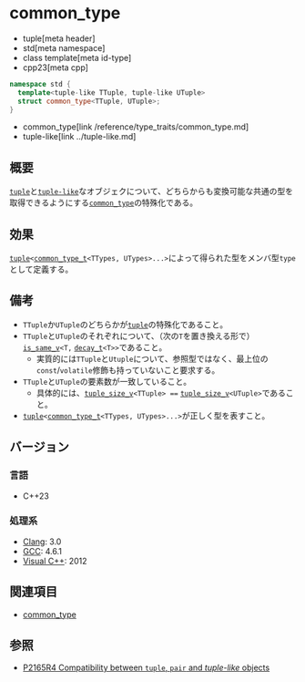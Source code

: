 # common_type
* tuple[meta header]
* std[meta namespace]
* class template[meta id-type]
* cpp23[meta cpp]

```cpp
namespace std {
  template<tuple-like TTuple, tuple-like UTuple>
  struct common_type<TTuple, UTuple>;
}
```
* common_type[link /reference/type_traits/common_type.md]
* tuple-like[link ../tuple-like.md]

## 概要
[`tuple`](../tuple.md)と[`tuple-like`](../tuple-like.md)なオブジェクについて、どちらからも変換可能な共通の型を取得できるようにする[`common_type`](/reference/type_traits/common_type.md)の特殊化である。


## 効果
[`tuple`](../tuple.md)`<`[`common_type_t`](/reference/type_traits/common_type.md)`<TTypes, UTypes>...>`によって得られた型をメンバ型`type`として定義する。


## 備考
- `TTuple`か`UTuple`のどちらかが[`tuple`](../tuple.md)の特殊化であること。
- `TTuple`と`UTuple`のそれぞれについて、（次の`T`を置き換える形で）[`is_same_v`](/reference/type_traits/is_same.md)`<T,` [`decay_t`](/reference/type_traits/decay.md)`<T>>`であること。
    - 実質的には`TTuple`と`Utuple`について、参照型ではなく、最上位の`const`/`volatile`修飾も持っていないこと要求する。
- `TTuple`と`UTuple`の要素数が一致していること。
    - 具体的には、[`tuple_size_v`](../tuple_size.md)`<TTuple> ==` [`tuple_size_v`](../tuple_size.md)`<UTuple>`であること。
- [`tuple`](../tuple.md)`<`[`common_type_t`](/reference/type_traits/common_type.md)`<TTypes, UTypes>...>`が正しく型を表すこと。


## バージョン
### 言語
- C++23

### 処理系
- [Clang](/implementation.md#clang): 3.0
- [GCC](/implementation.md#gcc): 4.6.1
- [Visual C++](/implementation.md#visual_cpp): 2012

## 関連項目
- [common_type](/reference/type_traits/common_type.md)

## 参照
- [P2165R4 Compatibility between `tuple`, `pair` and *tuple-like* objects](https://www.open-std.org/jtc1/sc22/wg21/docs/papers/2022/p2165r4.pdf)
